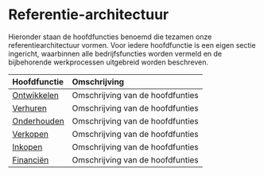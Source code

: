 # Referentie-architectuur

Hieronder staan de hoofdfuncties benoemd die tezamen onze referentiearchitectuur vormen.
Voor iedere hoofdfunctie is een eigen sectie ingericht, waarbinnen alle bedrijfsfuncties worden vermeld en de bijbehorende werkprocessen uitgebreid worden beschreven.

Hoofdfunctie | Omschrijving
:--- | :---
[Ontwikkelen](ontwikkelen/) | Omschrijving van de hoofdfunties
[Verhuren](verhuren/) | Omschrijving van de hoofdfunties
[Onderhouden](onderhouden/) | Omschrijving van de hoofdfunties
[Verkopen](verkopen/) | Omschrijving van de hoofdfunties
[Inkopen](inkopen/) | Omschrijving van de hoofdfunties
[Financiën](financiën/) | Omschrijving van de hoofdfunties
